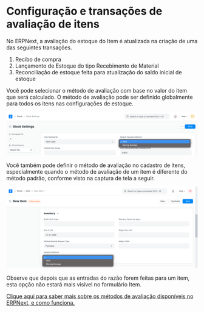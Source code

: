 # Configuração e transações de avaliação de itens



No ERPNext, a avaliação do estoque do Item é atualizada na criação de uma das seguintes transações.


1. Recibo de compra
2. Lançamento de Estoque do tipo Recebimento de Material
3. Reconciliação de estoque feita para atualização do saldo inicial de estoque


Você pode selecionar o método de avaliação com base no valor do item que será calculado. O método de avaliação pode ser definido globalmente para todos os itens nas configurações de estoque.


![Baixar backup](/files/item-valuation-1.png)


Você também pode definir o método de avaliação no cadastro de itens, especialmente quando o método de avaliação de um item é diferente do método padrão, conforme visto na captura de tela a seguir.


![Baixar backup](/files/item-valuation-2.png)


Observe que depois que as entradas do razão forem feitas para um item, esta opção não estará mais visível no formulário Item.


[Clique aqui para saber mais sobre os métodos de avaliação disponíveis no ERPNext, e como funciona.](https://frappe.io/blog/erpnext-features/inventory-valuation-method-fifo-vs-moving-average)



